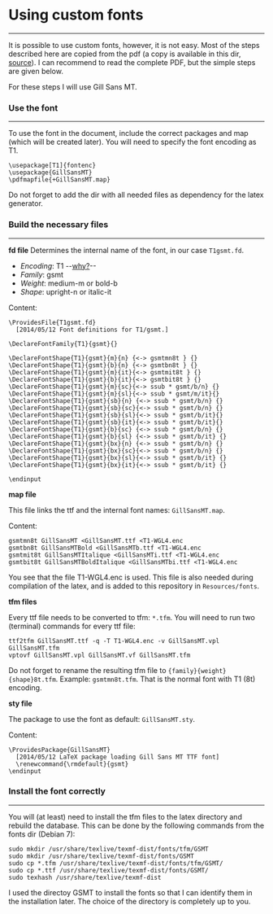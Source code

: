 # Using custom fonts
-------------------------------

It is possible to use custom fonts, however, it is not easy. Most of the steps described here are copied from the pdf (a copy is available in this dir, [source](http://c.caignaert.free.fr/Install-ttf-Font.pdf)). I can recommend to read the complete PDF, but the simple steps are given below.

For these steps I will use Gill Sans MT.

### Use the font
-------------------------------

To use the font in the document, include the correct packages and map (which will be created later). You will need to specify the font encoding as T1.

```
\usepackage[T1]{fontenc}
\usepackage{GillSansMT}
\pdfmapfile{+GillSansMT.map}
```

Do not forget to add the dir with all needed files as dependency for the latex generator. 

### Build the necessary files
-------------------------------

**fd file**
Determines the internal name of the font, in our case `T1gsmt.fd`. 

- *Encoding*: T1 --[why?]()--
- *Family*: gsmt
- *Weight*: medium-m or bold-b
- *Shape*: upright-n or italic-it

Content: 

```
\ProvidesFile{T1gsmt.fd}
  [2014/05/12 Font definitions for T1/gsmt.]

\DeclareFontFamily{T1}{gsmt}{}

\DeclareFontShape{T1}{gsmt}{m}{n} {<-> gsmtmn8t } {}
\DeclareFontShape{T1}{gsmt}{b}{n} {<-> gsmtbn8t } {}
\DeclareFontShape{T1}{gsmt}{m}{it}{<-> gsmtmit8t } {}
\DeclareFontShape{T1}{gsmt}{b}{it}{<-> gsmtbit8t } {}
\DeclareFontShape{T1}{gsmt}{m}{sc}{<-> ssub * gsmt/b/n} {}
\DeclareFontShape{T1}{gsmt}{m}{sl}{<-> ssub * gsmt/m/it}{}
\DeclareFontShape{T1}{gsmt}{sb}{n} {<-> ssub * gsmt/b/n} {}
\DeclareFontShape{T1}{gsmt}{sb}{sc}{<-> ssub * gsmt/b/n} {}
\DeclareFontShape{T1}{gsmt}{sb}{sl}{<-> ssub * gsmt/b/it}{}
\DeclareFontShape{T1}{gsmt}{sb}{it}{<-> ssub * gsmt/b/it}{}
\DeclareFontShape{T1}{gsmt}{b}{sc} {<-> ssub * gsmt/b/n} {}
\DeclareFontShape{T1}{gsmt}{b}{sl} {<-> ssub * gsmt/b/it} {}
\DeclareFontShape{T1}{gsmt}{bx}{n} {<-> ssub * gsmt/b/n} {}
\DeclareFontShape{T1}{gsmt}{bx}{sc}{<-> ssub * gsmt/b/n} {}
\DeclareFontShape{T1}{gsmt}{bx}{sl}{<-> ssub * gsmt/b/it} {}
\DeclareFontShape{T1}{gsmt}{bx}{it}{<-> ssub * gsmt/b/it} {}

\endinput
```

**map file**

This file links the ttf and the internal font names: `GillSansMT.map`.

Content: 

```
gsmtmn8t GillSansMT <GillSansMT.ttf <T1-WGL4.enc
gsmtbn8t GillSansMTBold <GillSansMTb.ttf <T1-WGL4.enc
gsmtmit8t GillSansMTItalique <GillSansMTi.ttf <T1-WGL4.enc
gsmtbit8t GillSansMTBoldItalique <GillSansMTbi.ttf <T1-WGL4.enc
```

You see that the file T1-WGL4.enc is used. This file is also needed during compilation of the latex, and is added to this repository in `Resources/fonts`.

**tfm files**

Every ttf file needs to be converted to tfm: `*.tfm`.
You will need to run two (terminal) commands for every ttf file:

```
ttf2tfm GillSansMT.ttf -q -T T1-WGL4.enc -v GillSansMT.vpl GillSansMT.tfm
vptovf GillSansMT.vpl GillSansMT.vf GillSansMT.tfm
```

Do not forget to rename the resulting tfm file to `{family}{weight}{shape}8t.tfm`. Example: `gsmtmn8t.tfm`. That is the normal font with T1 (8t) encoding. 


**sty file**

The package to use the font as default: `GillSansMT.sty`.

Content: 

```
\ProvidesPackage{GillSansMT}
  [2014/05/12 LaTeX package loading Gill Sans MT TTF font]
  \renewcommand{\rmdefault}{gsmt}
\endinput
```

### Install the font correctly
---------------------------

You will (at least) need to install the tfm files to the latex directory and rebuild the database. This can be done by the following commands from the fonts dir (Debian 7): 

```
sudo mkdir /usr/share/texlive/texmf-dist/fonts/tfm/GSMT
sudo mkdir /usr/share/texlive/texmf-dist/fonts/GSMT
sudo cp *.tfm /usr/share/texlive/texmf-dist/fonts/tfm/GSMT/
sudo cp *.ttf /usr/share/texlive/texmf-dist/fonts/GSMT/
sudo texhash /usr/share/texlive/texmf-dist
```

I used the directoy GSMT to install the fonts so that I can identify them in the installation later. The choice of the directory is completely up to you.
